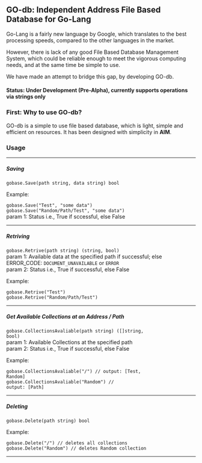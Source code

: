 <h2>GO-db: Independent Address File Based Database for Go-Lang</h2>

Go-Lang is a fairly new language by Google, which translates to the best processing speeds, compared to the other languages
in the market.

However, there is lack of any good File Based Database Management System, which could be reliable enough to meet the vigorous 
computing needs, and at the same time be simple to use.

We have made an attempt to bridge this gap, by developing GO-db.

<h4>Status: Under Development (Pre-Alpha),  currently supports operations via strings only</h4>

<h3>First: Why to use GO-db?</h3>

GO-db is a simple to use file based database, which is light, simple and efficient on resources. It has been designed with 
simplicity in <strong>AIM</strong>. 

<h3>Usage</h3>

<hr>

<h5>Saving</h5>

<code>gobase.Save(path string, data string) bool</code>

Example:

<code>gobase.Save("Test", "some data")</code><br>
<code>gobase.Save("Random/Path/Test", "some data")</code>
<br>param 1: Status i.e., True if sccessful, else False

<hr>

<h5>Retriving</h5>

<code>gobase.Retrive(path string) (string, bool)</code>
<br>param 1: Available data at the specified path if successful; else ERROR_CODE: ```DOCUMENT_UNAVAILABLE``` or ```ERROR```
<br>param 2: Status i.e., True if successful, else False

Example:

<code>gobase.Retrive("Test")</code><br>
<code>gobase.Retrive("Random/Path/Test")</code>

<hr>

<h5>Get Available Collections at an Address / Path</h5>

<code>gobase.CollectionsAvaliable(path string) ([]string, bool)</code>
<br>param 1: Available Collections at the specified path
<br>param 2: Status i.e., True if successful, else False

Example:

<code>gobase.CollectionsAvaliable("/")  // output: [Test, Random]</code><br>
<code>gobase.CollectionsAvaliable("Random") // output: [Path]</code>

<hr>

<h5>Deleting</h5>

<code>gobase.Delete(path string) bool</code>

Example:

<code>gobase.Delete("/")  // deletes all collections</code><br>
<code>gobase.Delete("Random") // deletes Random collection</code>

<hr>



